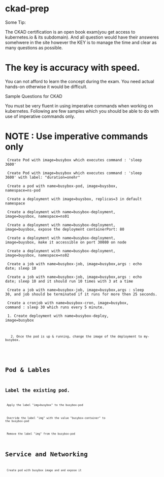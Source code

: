 # ckad-prep

Some Tip:

The CKAD certification is an open book exam(you get access to kubernetes.io & its subdomain). And all question would have their answeres somehwere in the site however the KEY is to manage the time and clear as many questions as possible. 

# The key is accuracy with speed. 

You can not afford to learn the concept during the exam. You need actual hands-on otherwise it would be difficult.

Sample Questions for CKAD

You must be very fluent in using imperative commands when working on kubernetes. 
Following are few samples which you should be able to do with use of imperative commands only.

# NOTE : Use imperative commands only

<code> Create Pod with image=busybox which executes command : 'sleep 3600' </code>

<code> Create Pod with image=busybox which executes command : 'sleep 3600' with label: "duration=onehr" </code>

<code> Create a pod with name=busybox-pod, image=buysbox, namespace=ns-pod </code>

<code> Create a deployment with image=buysbox, replicas=3 in default namespace</code>

<code> Create a deployment with name=busybox-deployment, image=buysbox, namespace=ns01 </code>

<code> Create a deployment with name=busybox-deployment, image=buysbox, expose the deployment containerPort: 80 </code>

<code> Create a deployment with name=busybox-deployment, image=buysbox, make it accessible on port 30080 on node</code>

<code> Create a deployment with name=busybox-deployment, image=buysbox, namespace=ns02 </code>

<code> Create a job with name=busybox-job, image=busybox,args : echo date; sleep 10 </code>

<code> Create a job with name=busybox-job, image=busybox,args : echo date; sleep 10 and it should run 10 times with 3 at a time </code>

<code> Create a job with name=busybox-job, image=busybox,args : sleep 30, and job should be terminated if it runs for more then 25 seconds. </code>

<code> Create a cronjob with name=busybox-cron, image=busybox, command : sleep 30 which runs every 5 minute. </code>

<code> 1. Create deployment with name=busybox-deploy, image=busybox 
  
       2. Once the pod is up & running, change the image of the deployment to my-busybox.
  <code>

# Pod & Lables

## Label the existing pod.

<code> Apply the label "img=busybox" to the busybox-pod </code>

<code> Override the label "img" with the value "busybox-container" to the busybox-pod </code>

<code> Remove the label "img" from the busybox-pod</code>

# Service and Networking
<code> Create pod with busybox image and and expose it 
